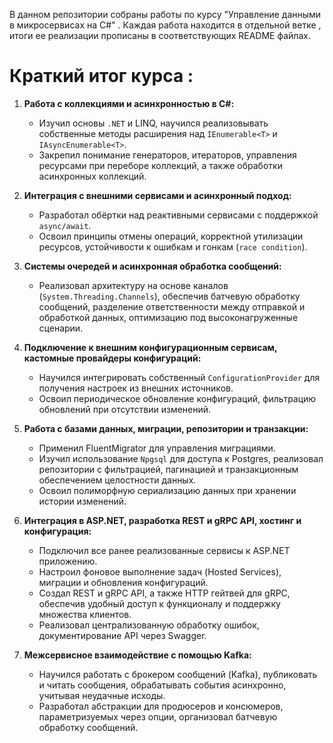 В данном репозитории собраны работы по курсу "Управление данными в микросервисах на C#" . Каждая работа находится в отдельной ветке , итоги ее реализации прописаны в соответствующих README файлах.

# Краткий итог курса :


1. **Работа с коллекциями и асинхронностью в C#:**  
   - Изучил основы `.NET` и LINQ, научился реализовывать собственные методы расширения над `IEnumerable<T>` и `IAsyncEnumerable<T>`.
   - Закрепил понимание генераторов, итераторов, управления ресурсами при переборе коллекций, а также обработки асинхронных коллекций.

2. **Интеграция с внешними сервисами и асинхронный подход:**
   - Разработал обёртки над реактивными сервисами с поддержкой `async/await`.
   - Освоил принципы отмены операций, корректной утилизации ресурсов, устойчивости к ошибкам и гонкам (`race condition`).

3. **Системы очередей и асинхронная обработка сообщений:**
   - Реализовал архитектуру на основе каналов (`System.Threading.Channels`), обеспечив батчевую обработку сообщений, разделение ответственности между отправкой и обработкой данных, оптимизацию под высоконагруженные сценарии.

4. **Подключение к внешним конфигурационным сервисам, кастомные провайдеры конфигураций:**
   - Научился интегрировать собственный `ConfigurationProvider` для получения настроек из внешних источников.
   - Освоил периодическое обновление конфигураций, фильтрацию обновлений при отсутствии изменений.

5. **Работа с базами данных, миграции, репозитории и транзакции:**
   - Применил FluentMigrator для управления миграциями.
   - Изучил использование `Npgsql` для доступа к Postgres, реализовал репозитории с фильтрацией, пагинацией и транзакционным обеспечением целостности данных.
   - Освоил полиморфную сериализацию данных при хранении истории изменений.

6. **Интеграция в ASP.NET, разработка REST и gRPC API, хостинг и конфигурация:**
   - Подключил все ранее реализованные сервисы к ASP.NET приложению.
   - Настроил фоновое выполнение задач (Hosted Services), миграции и обновления конфигураций.
   - Создал REST и gRPC API, а также HTTP гейтвей для gRPC, обеспечив удобный доступ к функционалу и поддержку множества клиентов.
   - Реализовал централизованную обработку ошибок, документирование API через Swagger.

7. **Межсервисное взаимодействие с помощью Kafka:**
   - Научился работать с брокером сообщений (Kafka), публиковать и читать сообщения, обрабатывать события асинхронно, учитывая неудачные исходы.
   - Разработал абстракции для продюсеров и консюмеров, параметризуемых через опции, организовал батчевую обработку сообщений.
